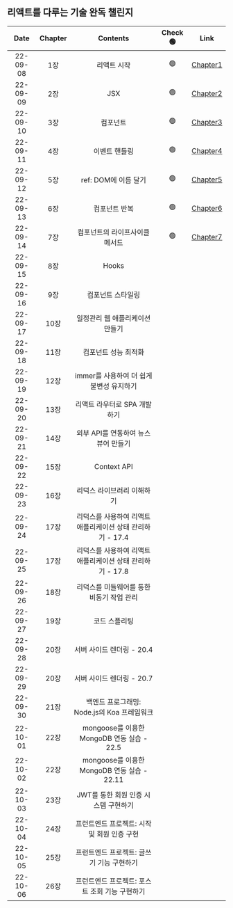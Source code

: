 ## 리액트를 다루는 기술 완독 챌린지

| **Date** | **Chapter** |                        **Contents**                        | **Check 🟢** |                                         **Link**                                         |
| :------: | :---------: | :--------------------------------------------------------: | :----------: | :--------------------------------------------------------------------------------------: |
| 22-09-08 |     1장     |                        리액트 시작                         |      🟢      | [Chapter1](https://github.com/sso-hyeon/TIL-Today-I-Learned/blob/main/React/chapter1.md) |
| 22-09-09 |     2장     |                            JSX                             |      🟢      | [Chapter2](https://github.com/sso-hyeon/TIL-Today-I-Learned/blob/main/React/chapter2.md) |
| 22-09-10 |     3장     |                          컴포넌트                          |      🟢      | [Chapter3](https://github.com/sso-hyeon/TIL-Today-I-Learned/blob/main/React/chapter3.md) |
| 22-09-11 |     4장     |                       이벤트 핸들링                        |      🟢      | [Chapter4](https://github.com/sso-hyeon/TIL-Today-I-Learned/blob/main/React/chapter4.md) |
| 22-09-12 |     5장     |                    ref: DOM에 이름 달기                    |      🟢      | [Chapter5](https://github.com/sso-hyeon/TIL-Today-I-Learned/blob/main/React/chapter5.md) |
| 22-09-13 |     6장     |                       컴포넌트 반복                        |      🟢      | [Chapter6](https://github.com/sso-hyeon/TIL-Today-I-Learned/blob/main/React/chapter6.md) |
| 22-09-14 |     7장     |               컴포넌트의 라이프사이클 메서드               |      🟢      | [Chapter7](https://github.com/sso-hyeon/TIL-Today-I-Learned/blob/main/React/chapter7.md) |
| 22-09-15 |     8장     |                           Hooks                            |              |                                                                                          |
| 22-09-16 |     9장     |                     컴포넌트 스타일링                      |              |                                                                                          |
| 22-09-17 |    10장     |              일정관리 웹 애플리케이션 만들기               |              |                                                                                          |
| 22-09-18 |    11장     |                    컴포넌트 성능 최적화                    |              |                                                                                          |
| 22-09-19 |    12장     |          immer를 사용하여 더 쉽게 불변성 유지하기          |              |                                                                                          |
| 22-09-20 |    13장     |                리액트 라우터로 SPA 개발하기                |              |                                                                                          |
| 22-09-21 |    14장     |            외부 API를 연동하여 뉴스 뷰어 만들기            |              |                                                                                          |
| 22-09-22 |    15장     |                        Context API                         |              |                                                                                          |
| 22-09-23 |    16장     |                 리덕스 라이브러리 이해하기                 |              |                                                                                          |
| 22-09-24 |    17장     | 리덕스를 사용하여 리액트 애플리케이션 상태 관리하기 - 17.4 |              |                                                                                          |
| 22-09-25 |    17장     | 리덕스를 사용하여 리액트 애플리케이션 상태 관리하기 - 17.8 |              |                                                                                          |
| 22-09-26 |    18장     |         리덕스를 미들웨어를 통한 비동기 작업 관리          |              |                                                                                          |
| 22-09-27 |    19장     |                       코드 스플리팅                        |              |                                                                                          |
| 22-09-28 |    20장     |                 서버 사이드 렌더링 - 20.4                  |              |                                                                                          |
| 22-09-29 |    20장     |                 서버 사이드 렌더링 - 20.7                  |              |                                                                                          |
| 22-09-30 |    21장     |        백엔드 프로그래밍: Node.js의 Koa 프레임워크         |              |                                                                                          |
| 22-10-01 |    22장     |         mongoose를 이용한 MongoDB 연동 실습 - 22.5         |              |                                                                                          |
| 22-10-02 |    22장     |        mongoose를 이용한 MongoDB 연동 실습 - 22.11         |              |                                                                                          |
| 22-10-03 |    23장     |            JWT를 통한 회원 인증 시스템 구현하기            |              |                                                                                          |
| 22-10-04 |    24장     |        프런트엔드 프로젝트: 시작 및 회원 인증 구현         |              |                                                                                          |
| 22-10-05 |    25장     |         프런트엔드 프로젝트: 글쓰기 기능 구현하기          |              |                                                                                          |
| 22-10-06 |    26장     |       프런트엔드 프로젝트: 포스트 조회 기능 구현하기       |              |                                                                                          |
